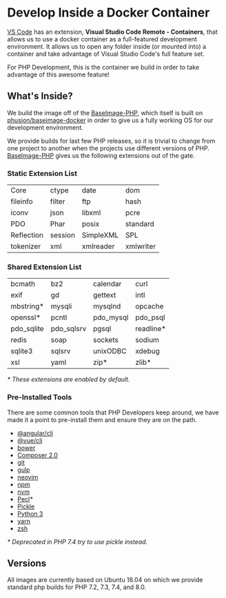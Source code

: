 # Develop Inside a Docker Container
[VS Code](https://code.visualstudio.com/) has an extension, **Visual Studio Code Remote - Containers**, that allows us to use a docker container as a full-featured development environment. It allows us to open any folder inside (or mounted into) a container and take advantage of Visual Studio Code's full feature set. 

For PHP Development, this is the container we build in order to take advantage of this awesome feature!

## What's Inside?

We build the image off of the [BaseImage-PHP](https://github.com/BubbaOps/baseimage-php), which itself is built on [phusion/baseimage-docker](https://github.com/phusion/baseimage-docker) in order to give us a fully working OS for our development environment.

We provide builds for last few PHP releases, so it is trivial to change from one project to another when the projects use different versions of PHP. [BaseImage-PHP](https://github.com/BubbaOps/baseimage-php) gives us the following extensions out of the gate.


### Static Extension List
|            |            |           |          |
|------------|------------|-----------|----------|
| Core       | ctype      | date      | dom      |
| fileinfo   | filter     | ftp       | hash     |
| iconv      | json       | libxml    | pcre     |
| PDO        | Phar       | posix     | standard |
| Reflection | session    | SimpleXML | SPL      |
| tokenizer  | xml        | xmlreader | xmlwriter|

### Shared Extension List
|            |            |           |          |
|------------|------------|-----------|----------|
| bcmath     | bz2        | calendar  | curl     |
| exif       | gd         | gettext   | intl     |
| mbstring*  | mysqli     | mysqlnd   | opcache  |
| openssl*   | pcntl      | pdo_mysql | pdo_psql |
| pdo_sqlite | pdo_sqlsrv | pgsql     | readline*|
| redis      | soap       | sockets   | sodium   |
| sqlite3    | sqlsrv     | unixODBC  | xdebug   |
| xsl        | yaml       | zip*      | zlib*    |

_* These extensions are enabled by default._

### Pre-Installed Tools
There are some common tools that PHP Developers keep around, we have made it a point to pre-install them and ensure they are on the path.

* [@angular/cli](https://cli.angular.io/)
* [@vue/cli](https://cli.vuejs.org/)
* [bower](https://bower.io/)
* [Composer 2.0](https://getcomposer.org/)
* [git](https://git-scm.com/)
* [gulp](https://gulpjs.com/)
* [neovim](https://neovim.io/)
* [npm](https://www.npmjs.com/)
* [nvm](https://github.com/nvm-sh/nvm)
* [Pecl](https://pecl.php.net/)_*_
* [Pickle](https://github.com/FriendsOfPHP/pickle)
* [Python 3](https://www.python.org/)
* [yarn](https://classic.yarnpkg.com/en/)
* [zsh](https://www.zsh.org/)


_* Deprecated in PHP 7.4 try to use pickle instead._

## Versions
All images are currently based on Ubuntu 18.04 on which we provide standard php builds for PHP 7.2, 7.3, 7.4, and 8.0.



